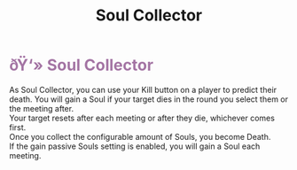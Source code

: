 ﻿---
lang: en-US
title: Soul Collector
prev: Plaguebearer
next: Baker
---

# <font color=#a475a4>ðŸ‘» <b>Soul Collector</b></font> <Badge text="Apocalypse" type="tip" vertical="middle"/>

As Soul Collector, you can use your Kill button on a player to predict their death. You will gain a Soul if your target dies in the round you select them or the meeting after.<br>
Your target resets after each meeting or after they die, whichever comes first. <br>
Once you collect the configurable amount of Souls, you become Death.<br>
If the gain passive Souls setting is enabled, you will gain a Soul each meeting.<br>
